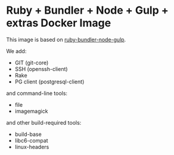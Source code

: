 # Ruby + Bundler + Node + Gulp + extras Docker Image

This image is based on [ruby-bundler-node-gulp](https://github.com/leikir/docker-ruby-bundler-node-gulp).

We add:
* GIT (git-core)
* SSH (openssh-client)
* Rake
* PG client (postgresql-client)

and command-line tools:
* file
* imagemagick

and other build-required tools:
* build-base
* libc6-compat
* linux-headers
